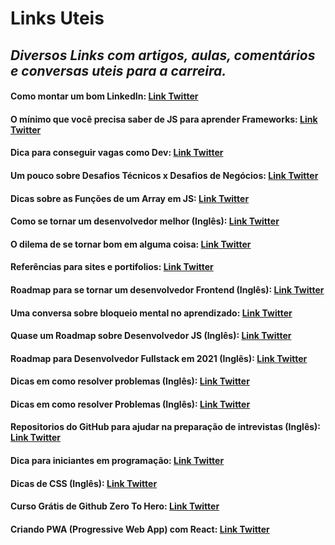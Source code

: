 # Links Uteis
## *Diversos Links com artigos, aulas, comentários e conversas uteis para a carreira.*

#### Como montar um bom LinkedIn: [Link Twitter](https://twitter.com/devscansados/status/1346257983345479681)

#### O mínimo que você precisa saber de JS para aprender Frameworks: [Link Twitter](https://twitter.com/FelippeRegazio/status/1351336367482163202)

#### Dica para conseguir vagas como Dev: [Link Twitter](https://twitter.com/HoffmannDev/status/1349111708887953409)

#### Um pouco sobre Desafios Técnicos x Desafios de Negócios: [Link Twitter](https://twitter.com/giovannibassi/status/1357071622042247176)

#### Dicas sobre as Funções de um Array em JS: [Link Twitter](https://twitter.com/wwwbrunagon/status/1359949728390270976)

#### Como se tornar um desenvolvedor melhor (Inglês): [Link Twitter](https://twitter.com/sseraphini/status/1125758446563934208)

#### O dilema de se tornar bom em alguma coisa: [Link Twitter](https://twitter.com/startupdareal/status/1379503196985507842?s=20)

#### Referências para sites e portifolios: [Link Twitter](https://twitter.com/gldesenvolvedor/status/1375079576955727874?s=20)

#### Roadmap para se tornar um desenvolvedor Frontend (Inglês): [Link Twitter](https://twitter.com/Prathkum/status/1373876638023311360?s=20)

#### Uma conversa sobre bloqueio mental no aprendizado: [Link Twitter](https://twitter.com/WonderWanny/status/1374095131259908100?s=20)

#### Quase um Roadmap sobre Desenvolvedor JS (Inglês): [Link Twitter](https://twitter.com/JesssCarter/status/1373534432582275077?s=20)

#### Roadmap para Desenvolvedor Fullstack em 2021 (Inglês): [Link Twitter](https://twitter.com/JesssCarter/status/1372151804331397121?s=20)

#### Dicas em como resolver problemas (Inglês): [Link Twitter](https://twitter.com/madsbrodt/status/1374678693390454786?s=20)

#### Dicas em como resolver Problemas (Inglês): [Link Twitter](https://twitter.com/freeCodeCamp/status/1368200194895060992?s=20)

#### Repositorios do GitHub para ajudar na preparação de intrevistas (Inglês): [Link Twitter](https://twitter.com/sunilc_/status/1368596895304589320?s=20)

#### Dica para iniciantes em programação: [Link Twitter](https://twitter.com/_paulacr/status/1367901643304472578?s=20)

#### Dicas de CSS (Inglês): [Link Twitter](https://twitter.com/denicmarko/status/1377939325447507968?s=20)

#### Curso Grátis de Github Zero To Hero: [Link Twitter](https://twitter.com/julioarrudaC/status/1358100672424599554?s=20)

#### Criando PWA (Progressive Web App) com React: [Link Twitter](https://twitter.com/ThePracticalDev/status/1367264027093647363?s=20)
